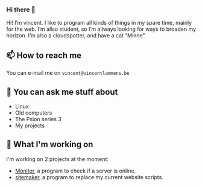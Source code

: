 ### Hi there 👋

Hi! I’m vincent. I like to program all kinds of things in my spare time, mainly for the web. I’m allso student, so I’m allways looking for ways to broaden my horizon. I’m also a cloudspotter, and have a cat “Minne”.

## 📫 How to reach me

You can e-mail me on `vincent@vincentlammens.be`

## 💬 You can ask me stuff about

- Linux
- Old computers
- The Psion series 3
- My projects

## 🔭 What I'm working on

I'm working on 2 projects at the moment: 
- [Monitor](https://github.com/k1l0b1t/monitor/), a program to check if a server is online.
- [sitemaker](https://github.com/k1l0b1t/sitemaker), a program to replace my current website scripts.

<!--
**k1l0b1t/k1l0b1t** is a ✨ _special_ ✨ repository because its `README.md` (this file) appears on your GitHub profile.

Here are some ideas to get you started:

- 🔭 I’m currently working on ...
- 🌱 I’m currently learning ...
- 👯 I’m looking to collaborate on ...
- 🤔 I’m looking for help with ...
- 💬 Ask me about ...
- 📫 How to reach me: ...
- 😄 Pronouns: ...
- ⚡ Fun fact: ...
-->
